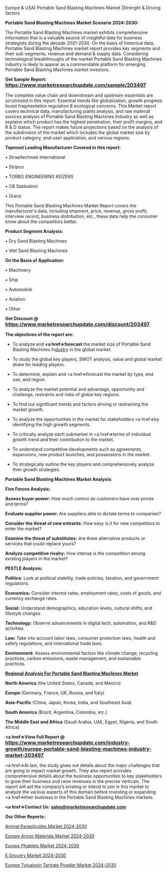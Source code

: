 Europe & USA) Portable Sand Blasting Machines Market |Strenght & Driving factors

<strong>Portable Sand Blasting Machines Market Scenario 2024-2030:</strong>

The Portable Sand Blasting Machines market exhibits comprehensive information that is a valuable source of insightful data for business strategists during the decade 2021-2030. On the basis of historical data, Portable Sand Blasting Machines market report provides key segments and their sub-segments, revenue and demand &amp; supply data. Considering technological breakthroughs of the market Portable Sand Blasting Machines industry is likely to appear as a commendable platform for emerging Portable Sand Blasting Machines market investors.

<strong>Get Sample Report: <a href=https://www.marketresearchupdate.com/sample/203497><font size=3 color=#0000ff>https://www.marketresearchupdate.com/sample/203497</font></a></strong>

The complete value chain and downstream and upstream essentials are scrutinized in this report. Essential trends like globalization, growth progress boost fragmentation regulation &amp; ecological concerns. This Market report covers technical data, manufacturing plants analysis, and raw material sources analysis of Portable Sand Blasting Machines Industry as well as explains which product has the highest penetration, their profit margins, and R & D status. The report makes future projections based on the analysis of the subdivision of the market which includes the global market size by product category, end-user application, and various regions.

<strong>Topmost Leading Manufacturer Covered in this report:</strong>

• Straaltechniek International

• Stripco

• TORBO ENGINEERING KEIZERS

• CB Sabbiatrici

• Graco

This Portable Sand Blasting Machines Market Report covers the manufacturer's data, including shipment, price, revenue, gross profit, interview record, business distribution, etc., these data help the consumer know about the competitors better.

<strong>Product Segment Analysis: </strong>

• Dry Sand Blasting Machines

• Wet Sand Blasting Machines

<strong>On the Basis of Application:</strong>

• Machinery

• Ship

• Automobile

• Aviation

• Other

<strong>Get Discount @ <a href=https://www.marketresearchupdate.com/discount/203497><font size=3 color=#0000ff>https://www.marketresearchupdate.com/discount/203497</font></a></strong>

<strong><b>The objectives of the report are:</b></strong>

- To analyze and <strong><a href=><strong>forecast</strong></a></strong> the market size of Portable Sand Blasting Machines In<a href=ASDF991299>dustr</a>y in the global market.

- To study the global key players, SWOT analysis, value and global market share for leading players.

- To determine, explain and <a href=>forecast</a> the market by type, end use, and region.

- To analyze the market potential and advantage, opportunity and challenge, restraints and risks of global key regions.

- To find out significant trends and factors driving or restraining the market growth.

- To analyze the opportunities in the market for stakeholders <a href=>by</a> identifying the high growth segments.

- To critically analyze each submarket in <a href=>terms</a> of individual growth trend and their contribution to the market.

- To understand competitive developments such as agreements, expansions, new product launches, and possessions in the market.

- To strategically outline the key players and comprehensively analyze their growth strategies.

<strong>Portable Sand Blasting Machines Market Analysis:</strong>

<strong>Five Forces Analysis:</strong>

<strong>Assess buyer power:</strong> How much control do customers have over prices and terms?

<strong>Evaluate supplier power:</strong> Are suppliers able to dictate terms to companies?

<strong>Consider the threat of new entrants:</strong> How easy is it for new competitors to enter the market?

<strong>Examine the threat of substitutes:</strong> Are there alternative products or services that could replace yours?

<strong>Analyze competitive rivalry:</strong> How intense is the competition among existing players in the market?

<strong>PESTLE Analysis:</strong>

<strong>Politics:</strong> Look at political stability, trade policies, taxation, and government regulations.

<strong>Economics:</strong> Consider interest rates, employment rates, costs of goods, and currency exchange rates.

<strong>Social:</strong> Understand demographics, education levels, cultural shifts, and lifestyle changes.

<strong>Technology:</strong> Observe advancements in digital tech, automation, and R&D activities.

<strong>Law:</strong> Take into account labor laws, consumer protection laws, health and safety regulations, and international trade laws.

<strong>Environment:</strong> Assess environmental factors like climate change, recycling practices, carbon emissions, waste management, and sustainable practices.

<strong><u><b>Regional Analysis For Portable Sand Blasting Machines Market</b></u></strong>

<strong><b>North America</b></strong> (the United States, Canada, and Mexico)

<strong><b>Europe </b></strong>(Germany, France, UK, Russia, and Italy)

<strong><b>Asia-Pacific</b></strong> (China, Japan, Korea, India, and Southeast Asia)

<strong><b>South America</b></strong> (Brazil, Argentina, Colombia, etc.)

<strong><b>The Middle East and Africa</b></strong> (Saudi Arabia, UAE, Egypt, Nigeria, and South Africa)

<strong><a href=>View Full Report</a> @ <a href=https://www.marketresearchupdate.com/industry-growth/europe-portable-sand-blasting-machines-industry-market-203497><font size=3 color=#0000ff>https://www.marketresearchupdate.com/industry-growth/europe-portable-sand-blasting-machines-industry-market-203497</font></a></strong>

<a href=>At last,</a> the study gives out details about the major challenges that are going to impact market growth. They also report provides comprehensive details about the business opportunities to key stakeholders to grow their business and raise revenues in the precise verticals. The report will aid the company’s existing or intend to join in this market to analyze the various aspects of this domain before investing or expanding <a href=>their</a> business in the Portable Sand Blasting Machines markets.

<strong><a href=>Contact Us:</a></strong>
<strong>sales@marketresearchupdate.com</strong>

<strong>Our Other Reports:</strong>

<a href=https://www.linkedin.com/pulse/animal-parasiticides-market-trends-2023-key>Animal Parasiticides Market 2024-2030</a>

<a href=https://www.linkedin.com/pulse/europe-armor-materials-market-size-opportunities-top>Europe Armor Materials Market 2024-2030</a>

<a href=https://www.linkedin.com/pulse/europe-phablets-market-2030-industry>Europe Phablets Market 2024-2030</a>

<a href=https://www.linkedin.com/pulse/e-grocery-market-outlook-2023-size-shares-growth-5lymf/>E Grocery Market 2024-2030</a>

<a href=https://www.linkedin.com/pulse/europe-tylvalosin-tartrate-powder-market-research-nbmrf/>Europe Tylvalosin Tartrate Powder Market 2024-2030</a>
